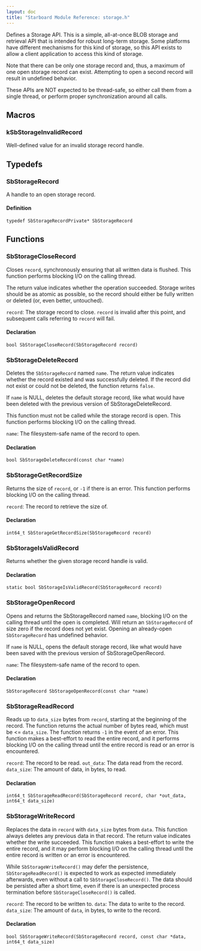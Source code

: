 ```yaml
---
layout: doc
title: "Starboard Module Reference: storage.h"
---
```


Defines a Storage API. This is a simple, all-at-once BLOB storage and
retrieval API that is intended for robust long-term storage. Some
platforms have different mechanisms for this kind of storage, so this API exists
to allow a client application to access this kind of storage.

Note that there can be only one storage record and, thus, a maximum of
one open storage record can exist. Attempting to open a second record
will result in undefined behavior.

These APIs are NOT expected to be thread-safe, so either call them from a single
thread, or perform proper synchronization around all calls.

## Macros ##

### kSbStorageInvalidRecord ###

Well-defined value for an invalid storage record handle.

## Typedefs ##

### SbStorageRecord ###

A handle to an open storage record.

#### Definition ####

```
typedef SbStorageRecordPrivate* SbStorageRecord
```

## Functions ##

### SbStorageCloseRecord ###

Closes `record`, synchronously ensuring that all written data is flushed. This
function performs blocking I/O on the calling thread.

The return value indicates whether the operation succeeded. Storage writes
should be as atomic as possible, so the record should either be fully written or
deleted (or, even better, untouched).

`record`: The storage record to close. `record` is invalid after this point, and
subsequent calls referring to `record` will fail.

#### Declaration ####

```
bool SbStorageCloseRecord(SbStorageRecord record)
```

### SbStorageDeleteRecord ###

Deletes the `SbStorageRecord` named `name`. The return value
indicates whether the record existed and was successfully deleted. If the record
did not exist or could not be deleted, the function returns `false`.

If `name` is NULL, deletes the default storage record, like what
would have been deleted with the previous version of SbStorageDeleteRecord.

This function must not be called while the storage record is open. This
function performs blocking I/O on the calling thread.

`name`: The filesystem-safe name of the record to open.

#### Declaration ####

```
bool SbStorageDeleteRecord(const char *name)
```

### SbStorageGetRecordSize ###

Returns the size of `record`, or `-1` if there is an error. This function
performs blocking I/O on the calling thread.

`record`: The record to retrieve the size of.

#### Declaration ####

```
int64_t SbStorageGetRecordSize(SbStorageRecord record)
```

### SbStorageIsValidRecord ###

Returns whether the given storage record handle is valid.

#### Declaration ####

```
static bool SbStorageIsValidRecord(SbStorageRecord record)
```

### SbStorageOpenRecord ###

Opens and returns the SbStorageRecord named `name`, blocking I/O on
the calling thread until the open is completed. Will return an
`SbStorageRecord` of size zero if the record does not yet exist. Opening an
already-open `SbStorageRecord` has undefined behavior.

If `name` is NULL, opens the default storage record, like what
would have been saved with the previous version of SbStorageOpenRecord.

`name`: The filesystem-safe name of the record to open.

#### Declaration ####

```
SbStorageRecord SbStorageOpenRecord(const char *name)
```

### SbStorageReadRecord ###

Reads up to `data_size` bytes from `record`, starting at the beginning of the
record. The function returns the actual number of bytes read, which must be <=
`data_size`. The function returns `-1` in the event of an error. This function
makes a best-effort to read the entire record, and it performs blocking I/O on
the calling thread until the entire record is read or an error is encountered.

`record`: The record to be read. `out_data`: The data read from the record.
`data_size`: The amount of data, in bytes, to read.

#### Declaration ####

```
int64_t SbStorageReadRecord(SbStorageRecord record, char *out_data, int64_t data_size)
```

### SbStorageWriteRecord ###

Replaces the data in `record` with `data_size` bytes from `data`. This function
always deletes any previous data in that record. The return value indicates
whether the write succeeded. This function makes a best-effort to write the
entire record, and it may perform blocking I/O on the calling thread until the
entire record is written or an error is encountered.

While `SbStorageWriteRecord()` may defer the persistence,
`SbStorageReadRecord()` is expected to work as expected immediately afterwards,
even without a call to `SbStorageCloseRecord()`. The data should be persisted
after a short time, even if there is an unexpected process termination before
`SbStorageCloseRecord()` is called.

`record`: The record to be written to. `data`: The data to write to the record.
`data_size`: The amount of `data`, in bytes, to write to the record.

#### Declaration ####

```
bool SbStorageWriteRecord(SbStorageRecord record, const char *data, int64_t data_size)
```
